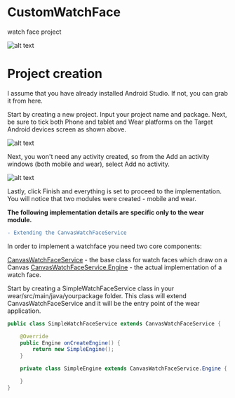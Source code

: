 # CustomWatchFace
watch face project 


![alt text](https://catinean.com/content/images/2015/03/simple_watch.png)

# Project creation

I assume that you have already installed Android Studio. If not, you can grab it from here.

Start by creating a new project. Input your project name and package. Next, be sure to tick both Phone and tablet and Wear platforms on the Target Android devices screen as shown above.

![alt text](https://catinean.com/content/images/2015/03/Screen-Shot-2015-03-07-at-16-42-37.png)

Next, you won't need any activity created, so from the Add an activity windows (both mobile and wear), select Add no activity.

![alt text](https://catinean.com/content/images/2015/02/Screen-Shot-2015-02-28-at-21-14-02.png)

Lastly, click Finish and everything is set to proceed to the implementation. You will notice that two modules were created - mobile and wear.

**The following implementation details are specific only to the wear module.**

```diff
- Extending the CanvasWatchFaceService
```
In order to implement a watchface you need two core components:

[CanvasWatchFaceService](https://developer.android.com/reference/android/support/wearable/watchface/CanvasWatchFaceService.html) - the base class for watch faces which draw on a Canvas
[CanvasWatchFaceService.Engine](https://developer.android.com/reference/android/support/wearable/watchface/CanvasWatchFaceService.Engine.html) - the actual implementation of a watch face.

Start by creating a SimpleWatchFaceService class in your wear/src/main/java/yourpackage folder. This class will extend CanvasWatchFaceService and it will be the entry point of the wear application.

```java
public class SimpleWatchFaceService extends CanvasWatchFaceService {

    @Override
    public Engine onCreateEngine() {
        return new SimpleEngine();
    }

    private class SimpleEngine extends CanvasWatchFaceService.Engine {

    }
}
```
